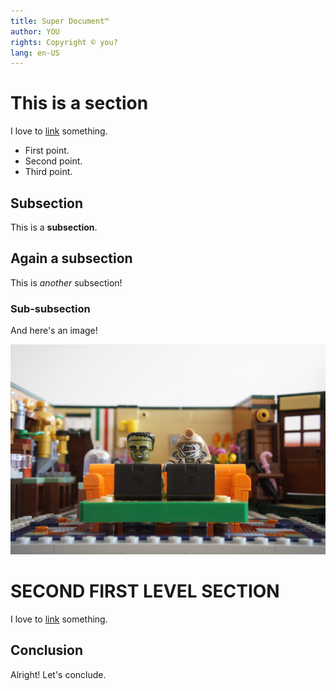 ```yaml
---
title: Super Document™
author: YOU
rights: Copyright © you? 
lang: en-US
---
```


# This is a section

I love to [link](https://www.youtube.com/channel/UCoJtk2M8bme9KXTe6F3K-Yg) something.

* First point.
* Second point.
* Third point.

## Subsection

This is a **subsection**.

## Again a subsection

This is *another* subsection!

### Sub-subsection

And here's an image! 

![alt text](./image.jpg)

# SECOND FIRST LEVEL SECTION

I love to [link](https://www.youtube.com/channel/UCoJtk2M8bme9KXTe6F3K-Yg) something.

## Conclusion

Alright! Let's conclude.
